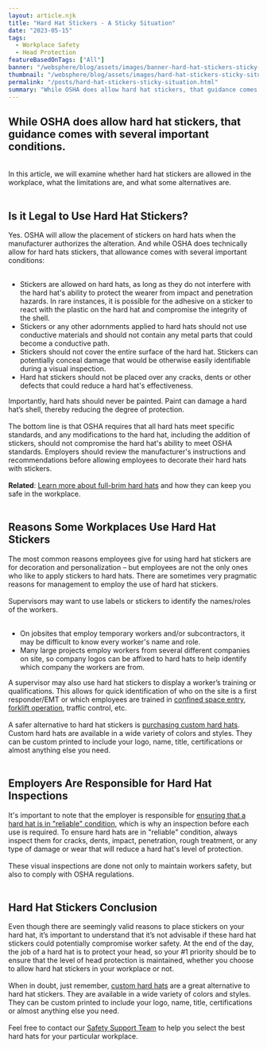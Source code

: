 ```yaml
---
layout: article.njk
title: "Hard Hat Stickers - A Sticky Situation"
date: "2023-05-15"
tags:
  - Workplace Safety
  - Head Protection
featureBasedOnTags: ["All"]
banner: "/websphere/blog/assets/images/banner-hard-hat-stickers-sticky-situation.webp"
thumbnail: "/websphere/blog/assets/images/hard-hat-stickers-sticky-situation.webp"
permalink: "/posts/hard-hat-stickers-sticky-situation.html"
summary: "While OSHA does allow hard hat stickers, that guidance comes with several important conditions."
---
```


<h2 class="intro">While OSHA does allow hard hat stickers, that guidance comes with several important conditions.</h2>
<br>
In this article, we will examine whether hard hat stickers are allowed in the workplace, what the limitations are, and what some alternatives are.
<br><br>
<h2>Is it Legal to Use Hard Hat Stickers?</h2>
Yes. OSHA will allow the placement of stickers on hard hats when the manufacturer authorizes the alteration. And while OSHA does technically allow for hard hats stickers, that allowance comes with several important conditions:
<br><br>
<ul>
    <li>Stickers are allowed on hard hats, as long as they do not interfere with the hard hat's ability to protect the wearer from impact and penetration hazards. In rare instances, it is possible for the adhesive on a sticker to react with the plastic on the hard hat and compromise the integrity of the shell.</li>
    <li>Stickers or any other adornments applied to hard hats should not use conductive materials and should not contain any metal parts that could become a conductive path.</li>
    <li>Stickers should not cover the entire surface of the hard hat. Stickers can potentially conceal damage that would be otherwise easily identifiable during a visual inspection.</li>
    <li>Hard hat stickers should not be placed over any cracks, dents or other defects that could reduce a hard hat's effectiveness.</li>
</ul>
Importantly, hard hats should never be painted. Paint can damage a hard hat&rsquo;s shell, thereby reducing the degree of protection.
<br><br>
The bottom line is that OSHA requires that all hard hats meet specific standards, and any modifications to the hard hat, including the addition of stickers, should not compromise the hard hat's ability to meet OSHA standards. Employers should review the manufacturer's instructions and recommendations before allowing employees to decorate their hard hats with stickers.
<br><br>
<strong>Related</strong>: <a href="https://www.conney.com/websphere/blog/posts/use-your-head-when-choosing-full-brim-hard-hat.html?utm_medium=hard-hat-stickers&utm_source=Blog&utm_campaign=Conney">Learn more about full-brim hard hats</a> and how they can keep you safe in the workplace. 
<br><br>
<h2>Reasons Some Workplaces Use Hard Hat Stickers</h2>
The most common reasons employees give for using hard hat stickers are for decoration and personalization &ndash; but employees are not the only ones who like to apply stickers to hard hats. There are sometimes very pragmatic reasons for management to employ the use of hard hat stickers.
<br><br>
Supervisors may want to use labels or stickers to identify the names/roles of the workers.
<br><br>
<ul>
<li>On jobsites that employ temporary workers and/or subcontractors, it may be difficult to know every worker's name and role.</li>
<li>Many large projects employ workers from several different companies on site, so company logos can be affixed to hard hats to help identify which company the workers are from.</li>
</ul>
A supervisor may also use hard hat stickers to display a worker&rsquo;s training or qualifications. This allows for quick identification of who on the site is a first responder/EMT or which employees are trained in <a href="https://safestart.com/news/5-important-topics-confined-spaces-training?utm_medium=hard-hat-stickers&utm_source=Blog&utm_campaign=Safestart">confined space entry</a>, <a href="https://safestart.com/news/compliance-basics-forklifts-and-powered-industrial-trucks/?utm_medium=hard-hat-stickers&utm_source=Blog&utm_campaign=Safestart">forklift operation</a>, traffic control, etc.
<br><br>
A safer alternative to hard hat stickers is <a href="https://www.conney.com/pages/customizeit?utm_medium=hard-hat-stickers&utm_source=Blog&utm_campaign=Conney">purchasing custom hard hats</a>. Custom hard hats are available in a wide variety of colors and styles. They can be custom printed to include your logo, name, title, certifications or almost anything else you need.
<br><br>
<h2>Employers Are Responsible for Hard Hat Inspections</h2>
It's important to note that the employer is responsible for <a href="https://safestart.com/news/taking-proper-care-hard-hats/?utm_medium=hard-hat-stickers&utm_source=Blog&utm_campaign=Safestart">ensuring that a hard hat is in "reliable" condition</a>, which is why an inspection before each use is required. To ensure hard hats are in "reliable" condition, always inspect them for cracks, dents, impact, penetration, rough treatment, or any type of damage or wear that will reduce a hard hat's level of protection.
<br><br>
These visual inspections are done not only to maintain workers safety, but also to comply with OSHA regulations.
<br><br>
<h2>Hard Hat Stickers Conclusion</h2>
Even though there are seemingly valid reasons to place stickers on your hard hat, it&rsquo;s important to understand that it&rsquo;s not advisable if these hard hat stickers could potentially compromise worker safety. At the end of the day, the job of a hard hat is to protect your head, so your #1 priority should be to ensure that the level of head protection is maintained, whether you choose to allow hard hat stickers in your workplace or not.
<br><br>
When in doubt, just remember, <a href="https://www.conney.com/pages/customizeit?utm_medium=hard-hat-stickers&utm_source=Blog&utm_campaign=Conney">custom hard hats</a> are a great alternative to hard hat stickers. They are available in a wide variety of colors and styles. They can be custom printed to include your logo, name, title, certifications or almost anything else you need.
<br><br>
Feel free to contact our <a href="https://www.conney.com/pages/safetyservices?utm_medium=hard-hat-stickers&utm_source=Blog&utm_campaign=Conney">Safety Support Team</a> to help you select the best hard hats for your particular workplace.
